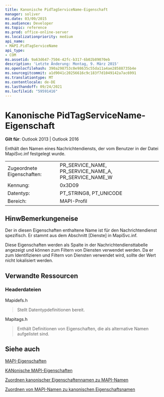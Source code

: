 ```yaml
---
title: Kanonische PidTagServiceName-Eigenschaft
manager: soliver
ms.date: 03/09/2015
ms.audience: Developer
ms.topic: reference
ms.prod: office-online-server
ms.localizationpriority: medium
api_name:
- MAPI.PidTagServiceName
api_type:
- COM
ms.assetid: 9a63d647-7504-42fc-b317-6b02b89070eb
description: 'Letzte Änderung: Montag, 9. März 2015'
ms.openlocfilehash: 390a298753c0e98635c55da11a4ae28588735b4e
ms.sourcegitcommit: a1d9041c20256616c9c183f7d1049142a7ac6991
ms.translationtype: MT
ms.contentlocale: de-DE
ms.lasthandoff: 09/24/2021
ms.locfileid: "59591416"
---
```

# <a name="pidtagservicename-canonical-property"></a>Kanonische PidTagServiceName-Eigenschaft

  
  
**Gilt für**: Outlook 2013 | Outlook 2016 
  
Enthält den Namen eines Nachrichtendiensts, der vom Benutzer in der Datei MapiSvc.inf festgelegt wurde.
  
|||
|:-----|:-----|
|Zugeordnete Eigenschaften:  <br/> |PR_SERVICE_NAME, PR_SERVICE_NAME_A, PR_SERVICE_NAME_W  <br/> |
|Kennung:  <br/> |0x3D09  <br/> |
|Datentyp:  <br/> |PT_STRING8, PT_UNICODE  <br/> |
|Bereich:  <br/> |MAPI-Profil  <br/> |
   
## <a name="remarks"></a>HinwBemerkungeneise

Der in diesen Eigenschaften enthaltene Name ist für den Nachrichtendienst spezifisch. Er stammt aus dem Abschnitt [Dienste] in MapiSvc.inf.
  
Diese Eigenschaften werden als Spalte in der Nachrichtendiensttabelle angezeigt und können zum Filtern von Diensten verwendet werden. Da er zum Identifizieren und Filtern von Diensten verwendet wird, sollte der Wert nicht lokalisiert werden.
  
## <a name="related-resources"></a>Verwandte Ressourcen

### <a name="header-files"></a>Headerdateien

Mapidefs.h
  
> Stellt Datentypdefinitionen bereit.
    
Mapitags.h
  
> Enthält Definitionen von Eigenschaften, die als alternative Namen aufgelistet sind.
    
## <a name="see-also"></a>Siehe auch



[MAPI-Eigenschaften](mapi-properties.md)
  
[KANonische MAPI-Eigenschaften](mapi-canonical-properties.md)
  
[Zuordnen kanonischer Eigenschaftennamen zu MAPI-Namen](mapping-canonical-property-names-to-mapi-names.md)
  
[Zuordnen von MAPI-Namen zu kanonischen Eigenschaftsnamen](mapping-mapi-names-to-canonical-property-names.md)


